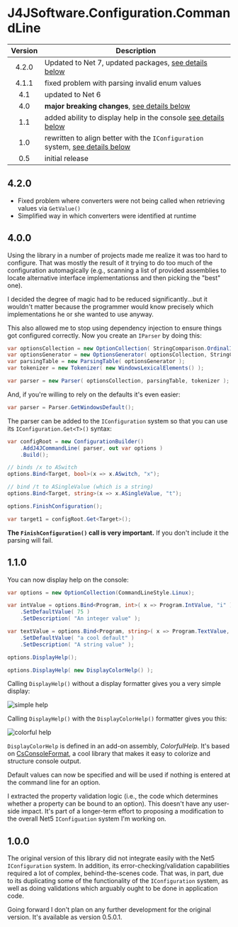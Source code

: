 # J4JSoftware.Configuration.CommandLine

|Version|Description|
|:-----:|-----------|
|4.2.0|Updated to Net 7, updated packages, [see details below](#420)|
|4.1.1|fixed problem with parsing invalid enum values|
|4.1|updated to Net 6|
|4.0|**major breaking changes**, [see details below](#400)|
|1.1|added ability to display help in the console [see details below](#110)|
|1.0|rewritten to align better with the `IConfiguration` system, [see details below](#100)|
|0.5|initial release|

## 4.2.0

- Fixed problem where converters were not being called when retrieving values via `GetValue()`
- Simplified way in which converters were identified at runtime

## 4.0.0

Using the library in a number of projects made me realize it was too hard to configure. That was mostly the result of it trying to do too much of the configuration automagically (e.g., scanning a list of provided assemblies to locate alternative interface implementationss and then picking the "best" one).

I decided the degree of magic had to be reduced significantly...but it wouldn't matter because the programmer would know precisely which implementations he or she wanted to use anyway.

This also allowed me to stop using dependency injection to ensure things got configured correctly. Now you create an `IParser` by doing this:

```csharp
var optionsCollection = new OptionCollection( StringComparison.OrdinalIgnoreCase, new BindabilityValidator() );
var optionsGenerator = new OptionsGenerator( optionsCollection, StringComparison.OrdinalIgnoreCase );
var parsingTable = new ParsingTable( optionsGenerator );
var tokenizer = new Tokenizer( new WindowsLexicalElements() );

var parser = new Parser( optionsCollection, parsingTable, tokenizer );
```

And, if you're willing to rely on the defaults it's even easier:

```csharp
var parser = Parser.GetWindowsDefault();
```

The parser can be added to the `IConfiguration` system so that you can use its `IConfiguration.Get<T>()` syntax:

```csharp
var configRoot = new ConfigurationBuilder()
    .AddJ4JCommandLine( parser, out var options )
    .Build();

// binds /x to ASwitch
options.Bind<Target, bool>(x => x.ASwitch, "x");

// bind /t to ASingleValue (which is a string)
options.Bind<Target, string>(x => x.ASingleValue, "t");

options.FinishConfiguration();

var target1 = configRoot.Get<Target>();
```

**The `FinishConfiguration()` call is very important.** If you don't include it the parsing will fail.

## 1.1.0

You can now display help on the console:

```csharp
var options = new OptionCollection(CommandLineStyle.Linux);

var intValue = options.Bind<Program, int>( x => Program.IntValue, "i" )!
    .SetDefaultValue( 75 )
    .SetDescription( "An integer value" );

var textValue = options.Bind<Program, string>( x => Program.TextValue, "t" )!
    .SetDefaultValue( "a cool default" )
    .SetDescription( "A string value" );

options.DisplayHelp();

options.DisplayHelp( new DisplayColorHelp() );
```

Calling `DisplayHelp()` without a display formatter gives you a very simple display:

![simple help](simple-help.png)

Calling `DisplayHelp()` with the `DisplayColorHelp()` formatter gives you this:

![colorful help](fancy-help.png)

`DisplayColorHelp` is defined in an add-on assembly, *ColorfulHelp*. It's based on [CsConsoleFormat](https://github.com/Athari/CsConsoleFormat), a cool library that makes it easy to colorize and structure console output.

Default values can now be specified and will be used if nothing is entered at the command line for an option.

I extracted the property validation logic (i.e., the code which determines whether a property can be bound to an option). This doesn't have any user-side impact. It's part of a longer-term effort to proposing a modification to the overall Net5 `IConfiguation` system I'm working on.

## 1.0.0

The original version of this library did not integrate easily with the Net5 `IConfiguration` system. In addition, its error-checking/validation capabilities required a lot of complex, behind-the-scenes code. That was, in part, due to its duplicating some of the functionality of the `IConfiguration` system, as well as
doing validations which arguably ought to be done in application code.

Going forward I don't plan on any further development for the original version. It's available as version 0.5.0.1.
